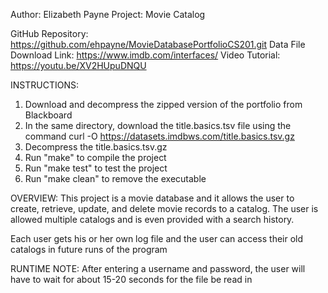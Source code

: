 Author: Elizabeth Payne
Project: Movie Catalog

GitHub Repository: https://github.com/ehpayne/MovieDatabasePortfolioCS201.git
Data File Download Link: https://www.imdb.com/interfaces/
Video Tutorial: https://youtu.be/XV2HUpuDNQU

INSTRUCTIONS:
1. Download and decompress the zipped version of the portfolio from Blackboard
2.  In the same directory, download the title.basics.tsv file using the command curl -O https://datasets.imdbws.com/title.basics.tsv.gz
3.  Decompress the title.basics.tsv.gz
4. Run "make" to compile the project
5. Run "make test" to test the project
6. Run "make clean" to remove the executable



OVERVIEW:
This project is a movie database and it allows the user to create, retrieve, update, and delete
movie records to a catalog. The user is allowed multiple catalogs and is even provided with a search 
history. 

Each user gets his or her own log file and the user can access their old catalogs in future runs of the program

RUNTIME NOTE:
After entering a username and password, the user will have to wait for about 15-20 seconds for the file be read in
